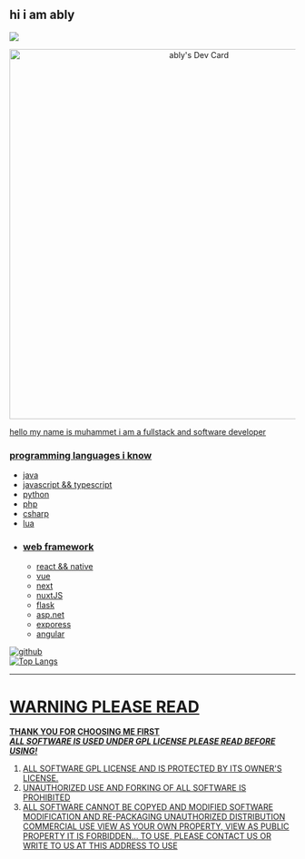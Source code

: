 ## hi i am ably 
<a align="center" href="https://www.buymeacoffee.com/ablyZ"><img src="https://img.buymeacoffee.com/button-api/?text=Support me to create more be&emoji=☕&slug=ablyZ&button_colour=5F7FFF&font_colour=ffffff&font_family=Cookie&outline_colour=000000&coffee_colour=FFDD00" /></a><br/>
<p align=center>
<a href="https://app.daily.dev/ably"><img src="https://api.daily.dev/devcards/v2/5VCc5djQV08A918oNHNcU.png?r=hk0&type=wide" width="652" alt="ably's Dev Card"/>
</p>

hello my name is muhammet i am a fullstack and software developer
### programming languages i know
  - java
  - javascript && typescript
  - python
  - php
  - csharp
  - lua
  - ### web framework
    - react && native
    - vue
    - next
    - nuxtJS
    - flask
    - asp.net
    - exporess
    - angular
  
![github](https://github-readme-stats.vercel.app/api?username=HACKERA316&show_icons=true&theme=tokyonight)       
![Top Langs](https://github-readme-stats.vercel.app/api/top-langs/?username=HACKERA316&layout=compact&theme=tokyonight)

---
# WARNING PLEASE READ
**THANK YOU FOR CHOOSING ME FIRST**<br>
_**ALL SOFTWARE IS USED UNDER GPL LICENSE PLEASE READ BEFORE USING!**_

  1. ALL SOFTWARE GPL LICENSE AND IS PROTECTED BY ITS OWNER'S LICENSE.
  2. UNAUTHORIZED USE AND FORKING OF ALL SOFTWARE IS PROHIBITED
  3. ALL SOFTWARE CANNOT BE COPYED AND MODIFIED SOFTWARE MODIFICATION AND RE-PACKAGING UNAUTHORIZED DISTRIBUTION COMMERCIAL USE VIEW AS YOUR OWN PROPERTY, VIEW AS PUBLIC      PROPERTY IT IS FORBIDDEN... TO USE, PLEASE CONTACT US OR WRITE TO US AT THIS ADDRESS TO [USE](https://github.com/HACKERA316/HACKERA316/discussions/categories/about-software-usage)

